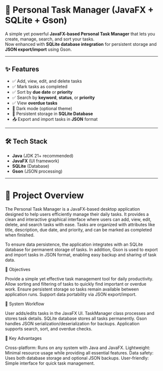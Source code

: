 # 📌 Personal Task Manager (JavaFX + SQLite + Gson)

A simple yet powerful **JavaFX-based Personal Task Manager** that lets you create, manage, search, and sort your tasks.  
Now enhanced with **SQLite database integration** for persistent storage and **JSON export/import** using Gson.

---

## ✨ Features

- ✅ Add, view, edit, and delete tasks
- ✅ Mark tasks as completed
- ✅ Sort by **due date** or **priority**
- ✅ Search by **keyword**, **status**, or **priority**
- ✅ View **overdue tasks**
- 🌙 Dark mode (optional theme)
- 💾 Persistent storage in **SQLite Database**
- 📤 Export and import tasks in **JSON** format

---

## 🛠️ Tech Stack

- **Java** (JDK 21+ recommended)
- **JavaFX** (UI framework)
- **SQLite** (Database)
- **Gson** (JSON processing)

---
# 📖 Project Overview

The Personal Task Manager is a JavaFX-based desktop application designed to help users efficiently manage their daily tasks.
It provides a clean and interactive graphical interface where users can add, view, edit, delete, and search tasks with ease.
Tasks are organized with attributes like title, description, due date, and priority, and can be marked as completed when finished.

To ensure data persistence, the application integrates with an SQLite database for permanent storage of tasks.
In addition, Gson is used to export and import tasks in JSON format, enabling easy backup and sharing of task data.

🎯 Objectives

Provide a simple yet effective task management tool for daily productivity.
Allow sorting and filtering of tasks to quickly find important or overdue work.
Ensure persistent storage so tasks remain available between application runs.
Support data portability via JSON export/import.

🧩 System Workflow

User adds/edits tasks in the JavaFX UI.
TaskManager class processes and stores task details.
SQLite database stores all tasks permanently.
Gson handles JSON serialization/deserialization for backups.
Application supports search, sort, and overdue checks.

📌 Key Advantages

Cross-platform: Runs on any system with Java and JavaFX.
Lightweight: Minimal resource usage while providing all essential features.
Data safety: Uses both database storage and optional JSON backups.
User-friendly: Simple interface for quick task management.

